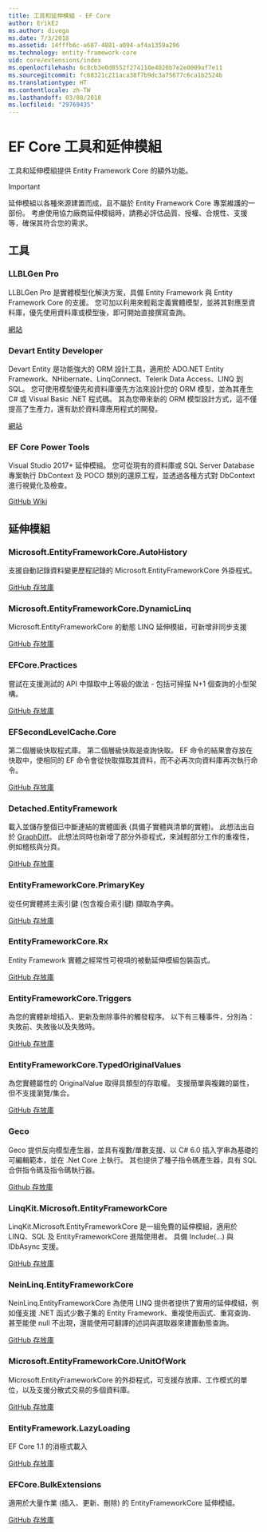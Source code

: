 ```yaml
---
title: 工具和延伸模組 - EF Core
author: ErikEJ
ms.author: divega
ms.date: 7/3/2018
ms.assetid: 14fffb6c-a687-4881-a094-af4a1359a296
ms.technology: entity-framework-core
uid: core/extensions/index
ms.openlocfilehash: 6c8cb3e0d8552f274118e4020b7e2e8009af7e11
ms.sourcegitcommit: fc68321c211aca38f7b9dc3a75677c6ca1b2524b
ms.translationtype: HT
ms.contentlocale: zh-TW
ms.lasthandoff: 03/08/2018
ms.locfileid: "29769435"
---
```

# <a name="ef-core-tools--extensions"></a>EF Core 工具和延伸模組

工具和延伸模組提供 Entity Framework Core 的額外功能。

> [!IMPORTANT]  
> 延伸模組以各種來源建置而成，且不屬於 Entity Framework Core 專案維護的一部份。 考慮使用協力廠商延伸模組時，請務必評估品質、授權、合規性、支援等，確保其符合您的需求。

## <a name="tools"></a>工具

### <a name="llblgen-pro"></a>LLBLGen Pro

LLBLGen Pro 是實體模型化解決方案，具備 Entity Framework 與 Entity Framework Core 的支援。 您可加以利用來輕鬆定義實體模型，並將其對應至資料庫，優先使用資料庫或模型後，即可開始直接撰寫查詢。

[網站](https://www.llblgen.com/)

### <a name="devart-entity-developer"></a>Devart Entity Developer

Devart Entity 是功能強大的 ORM 設計工具，適用於 ADO.NET Entity Framework、NHibernate、LinqConnect、Telerik Data Access、LINQ 到 SQL。 您可使用模型優先和資料庫優先方法來設計您的 ORM 模型，並為其產生 C# 或 Visual Basic .NET 程式碼。 其為您帶來新的 ORM 模型設計方式，這不僅提高了生產力，還有助於資料庫應用程式的開發。

[網站](https://www.devart.com/entitydeveloper/)

### <a name="ef-core-power-tools"></a>EF Core Power Tools

Visual Studio 2017+ 延伸模組。 您可從現有的資料庫或 SQL Server Database 專案執行 DbContext 及 POCO 類別的還原工程，並透過各種方式對 DbContext 進行視覺化及檢查。

[GitHub Wiki](https://github.com/ErikEJ/SqlCeToolbox/wiki/EF-Core-Power-Tools)

## <a name="extensions"></a>延伸模組

### <a name="microsoftentityframeworkcoreautohistory"></a>Microsoft.EntityFrameworkCore.AutoHistory

支援自動記錄資料變更歷程記錄的 Microsoft.EntityFrameworkCore 外掛程式。

[GitHub 存放庫](https://github.com/Arch/AutoHistory/)

### <a name="microsoftentityframeworkcoredynamiclinq"></a>Microsoft.EntityFrameworkCore.DynamicLinq

Microsoft.EntityFrameworkCore 的動態 LINQ 延伸模組，可新增非同步支援

 [GitHub 存放庫](https://github.com/StefH/System.Linq.Dynamic.Core/)

### <a name="efcorepractices"></a>EFCore.Practices

嘗試在支援測試的 API 中擷取中上等級的做法 - 包括可掃描 N+1 個查詢的小型架構。

[GitHub 存放庫](https://github.com/riezebosch/efcore-practices/tree/master/src/EFCore.Practices/)

### <a name="efsecondlevelcachecore"></a>EFSecondLevelCache.Core

第二個層級快取程式庫。 第二個層級快取是查詢快取。 EF 命令的結果會存放在快取中，使相同的 EF 命令會從快取擷取其資料，而不必再次向資料庫再次執行命令。

[GitHub 存放庫](https://github.com/VahidN/EFSecondLevelCache.Core/)

### <a name="detachedentityframework"></a>Detached.EntityFramework

載入並儲存整個已中斷連結的實體圖表 (具備子實體與清單的實體)。 此想法出自於 [GraphDiff](https://github.com/refactorthis/GraphDiff/)。 此想法同時也新增了部分外掛程式，來減輕部分工作的重複性，例如稽核與分頁。

[GitHub 存放庫](https://github.com/leonardoporro/Detached/)

### <a name="entityframeworkcoreprimarykey"></a>EntityFrameworkCore.PrimaryKey

從任何實體將主索引鍵 (包含複合索引鍵) 擷取為字典。

[GitHub 存放庫](https://github.com/NickStrupat/EntityFramework.PrimaryKey/)

### <a name="entityframeworkcorerx"></a>EntityFrameworkCore.Rx

Entity Framework 實體之經常性可視項的被動延伸模組包裝函式。

[GitHub 存放庫](https://github.com/NickStrupat/EntityFramework.Rx/)

### <a name="entityframeworkcoretriggers"></a>EntityFrameworkCore.Triggers

為您的實體新增插入、更新及刪除事件的觸發程序。 以下有三種事件，分別為：失敗前、失敗後以及失敗時。

[GitHub 存放庫](https://github.com/NickStrupat/EntityFramework.Triggers/)

### <a name="entityframeworkcoretypedoriginalvalues"></a>EntityFrameworkCore.TypedOriginalValues

為您實體屬性的 OriginalValue 取得具類型的存取權。 支援簡單與複雜的屬性，但不支援瀏覽/集合。

[GitHub 存放庫](https://github.com/NickStrupat/EntityFramework.TypedOriginalValues/)

### <a name="geco"></a>Geco

Geco 提供反向模型產生器，並具有複數/單數支援、以 C# 6.0 插入字串為基礎的可編輯範本，並在 .Net Core 上執行。 其也提供了種子指令碼產生器，具有 SQL 合併指令碼及指令碼執行器。

[Github 存放庫](https://github.com/iQuarc/Geco)

### <a name="linqkitmicrosoftentityframeworkcore"></a>LinqKit.Microsoft.EntityFrameworkCore

LinqKit.Microsoft.EntityFrameworkCore 是一組免費的延伸模組，適用於 LINQ、SQL 及 EntityFrameworkCore 進階使用者。 具備 Include(...) 與 IDbAsync 支援。

[GitHub 存放庫](https://github.com/scottksmith95/LINQKit/)

### <a name="neinlinqentityframeworkcore"></a>NeinLinq.EntityFrameworkCore

NeinLinq.EntityFrameworkCore 為使用 LINQ 提供者提供了實用的延伸模組，例如僅支援 .NET 函式少數子集的 Entity Framework、重複使用函式、重寫查詢、甚至能使 null 不出現，還能使用可翻譯的述詞與選取器來建置動態查詢。

[GitHub 存放庫](https://github.com/axelheer/nein-linq/)

### <a name="microsoftentityframeworkcoreunitofwork"></a>Microsoft.EntityFrameworkCore.UnitOfWork

Microsoft.EntityFrameworkCore 的外掛程式，可支援存放庫、工作模式的單位，以及支援分散式交易的多個資料庫。

[GitHub 存放庫](https://github.com/Arch/UnitOfWork/)

### <a name="entityframeworklazyloading"></a>EntityFramework.LazyLoading

EF Core 1.1 的消極式載入

[GitHub 存放庫](https://github.com/darxis/EntityFramework.LazyLoading)

### <a name="efcorebulkextensions"></a>EFCore.BulkExtensions

適用於大量作業 (插入、更新、刪除) 的 EntityFrameworkCore 延伸模組。

[GitHub 存放庫](https://github.com/borisdj/EFCore.BulkExtensions)
